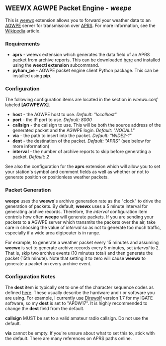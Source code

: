 ## WEEWX AGWPE Packet Engine - *weepe*

This is [weewx](https://weewx.com/) extension allows you to forward your weather data to an [AGWPE](https://www.on7lds.net/42/sites/default/files/AGWPEAPI.HTM) server for transmission over [APRS](http://www.aprs.org/).  For more information, see the [Wikipedia](https://en.wikipedia.org/wiki/Automatic_Packet_Reporting_System) article.

### Requirements
- **aprs** - weewx extension which generates the data field of an APRS packet from archive reports.  This can be downloaded [here](https://github.com/cavedon/weewx-aprs) and installed using the **weectl extension** subcommand.
- **pyham_pe** - AGWPE packet engine client Python package. This can be installed using **pip**.

### Configuration
The following configuration items are located in the section in *weewx.conf* labeled **[AGWPEWX]**.
- **host** - the AGWPE host to use. *Default: "localhost"*
- **port** - the IP port to use. *Default: 8000*
- **callsign** - the callsign to use. This will be both the source address of the generated packet and the AGWPE login. *Default: "NOCALL"*
- **via** - the path to insert into the packet. *Default: "WIDE2-1"*
- **dest** - the destination of the packet. *Default: "APRS"* (see below for more information)
- **interval** - the number of archive reports to skip before generating a packet. *Default: 2*

See also the configuration for the **aprs** extension which will allow you to set your station's symbol and comment fields as well as whether or not to generate position or positionless weather packets.

### Packet Generation
**weepe** uses the **weewx**'s archive generation rate as the "clock" to drive the generation of packets. By default, **weewx** uses a 5 minute interval for generating archive records. Therefore, the *interval* configuration item controls how often **weepe** will generate packets. If you are sending your packets to a AGWPE server which transmits the packets over the air, take care in choosing the value of *interval* so as not to generate too much traffic, especially if a wide area digipeater is in range.

For example, to generate a weather packet every 15 minutes and assuming **weewx** is set to generate archive records every 5 minutes, set *interval* to 2.  That is, skip two archive events (10 minutes total) and then generate the packet (15th minute). Note that setting it to zero will cause **weewx** to generate a packet on every archive event.

### Configuration Notes
The **dest** item is typically set to one of the character sequence codes as defined [here](http://aprs.org/aprs11/tocalls.txt). These usually describe the hardware and / or software you are using. For example, I currently use [Direwolf](https://github.com/wb2osz/direwolf) version 1.7 for my IGATE software, so my **dest** is set to "APDW17". It is highly recommended to change the **dest** field from the default.

**callsign** MUST be set to a valid amateur radio callsign. Do not use the default.

**via** cannot be empty. If you're unsure about what to set this to, stick with the default. There are many references on APRS paths online.


